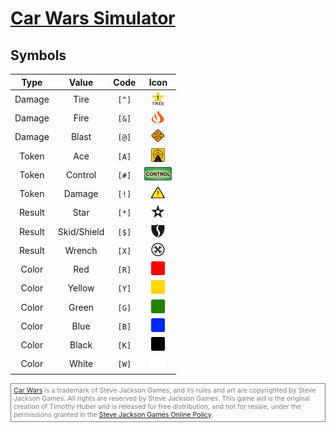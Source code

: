 
<style>
.inner table {
  border: 0 !important;
  border-collapse: collapse !important;
  border-spacing: 0 !important;
  margin-bottom: 10px !important;
  width: 100% !important;
}

.inner table img {
  margin: 0 !important;
  padding: 0 !important;
  border: 0 !important;
  filter: drop-shadow(2px 2px 2px #808080) !important;
}

.inner table td {
  vertical-align: middle !important;
  padding: 8px !important;
  border: 1px solid #ccc !important;
}

.inner table code {
  font-size: 18px !important;
}

.inner table th {
  color: #000 !important;
  background-color: #c0c0c0 !important;
}

.inner table th code {
  background-color: #c0c0c0 !important;
}

.inner table thead, 
.inner table thead tr {
  background-color: #bfcebe !important;
}

.inner table thead tr {
  background-color: unset !important;
}

.inner table tr {
  background-color: unset !important;
}

.inner table tr:nth-child(2n) {
  background-color: unset !important; 
}
</style>

# [Car Wars Simulator](../)

## Symbols

|  Type  |    Value    | Code  | Icon |
| :----: | :---------: | :---: | :--: |
| Damage |    Tire     | `[^]` | ![T] |
| Damage |    Fire     | `[&]` | ![&] |
| Damage |    Blast    | `[@]` | ![@] |
| Token  |     Ace     | `[A]` | ![A] |
| Token  |   Control   | `[#]` | ![#] |
| Token  |   Damage    | `[!]` | ![!] |
| Result |    Star     | `[*]` | ![*] |
| Result | Skid/Shield | `[$]` | ![$] |
| Result |   Wrench    | `[X]` | ![X] |
| Color  |     Red     | `[R]` | ![R] |
| Color  |   Yellow    | `[Y]` | ![Y] |
| Color  |    Green    | `[G]` | ![G] |
| Color  |    Blue     | `[B]` | ![B] |
| Color  |    Black    | `[K]` | ![K] |
| Color  |    White    | `[W]` | ![W] |

<div style="color:#808080; font-size:8pt; border: solid 1px #808080; padding: 4px;">
<a href="https://carwars.sjgames.com/">Car Wars</a> is a trademark of Steve Jackson Games, and its rules and art are copyrighted by Steve Jackson Games. All rights are reserved by Steve Jackson Games. This game aid is the original creation of Timothy Huber and is released for free distribution, and not for resale, under the permissions granted in the <a href="http://www.sjgames.com/general/online_policy.html">Steve Jackson Games Online Policy</a>.
</div>

[T]: /img/cw-sim/symbols/damage/Tire-text.png "Tire damage"
[&]: /img/cw-sim/symbols/damage/Fire-text.png "Fire damage"
[@]: /img/cw-sim/symbols/damage/Explosion-text.png "Explosion damage"
[A]: /img/cw-sim/symbols/tokens/Ace-text.png "Ace token"
[#]: /img/cw-sim/symbols/tokens/Control-text.png "Control token"
[!]: /img/cw-sim/symbols/tokens/Damage-text.png "Damage token"
[*]: /img/cw-sim/symbols/results/Hit-text.png "Skid/Shield result"
[$]: /img/cw-sim/symbols/results/SkidShield-text.png "Skid/Shield result"
[X]: /img/cw-sim/symbols/results/Wrench-text.png "Wrench result"
[R]: /img/cw-sim/symbols/dice-text/R.png "Red die"
[Y]: /img/cw-sim/symbols/dice-text/Y.png "Yellow die"
[G]: /img/cw-sim/symbols/dice-text/G.png "Green die"
[B]: /img/cw-sim/symbols/dice-text/B.png "Blue die"
[K]: /img/cw-sim/symbols/dice-text/K.png "Black die"
[W]: /img/cw-sim/symbols/dice-text/W.png "White die"
